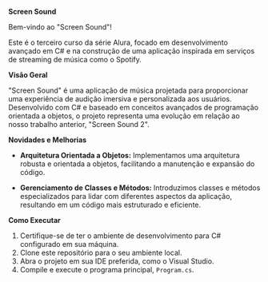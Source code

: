 **Screen Sound**

Bem-vindo ao "Screen Sound"!

Este é o terceiro curso da série Alura, focado em desenvolvimento avançado em C# e na construção de uma aplicação inspirada em serviços de streaming de música como o Spotify.

**Visão Geral**

"Screen Sound" é uma aplicação de música projetada para proporcionar uma experiência de audição imersiva e personalizada aos usuários. Desenvolvido com C# e baseado em conceitos avançados de programação orientada a objetos, o projeto representa uma evolução em relação ao nosso trabalho anterior, "Screen Sound 2".

**Novidades e Melhorias**

- **Arquitetura Orientada a Objetos:** Implementamos uma arquitetura robusta e orientada a objetos, facilitando a manutenção e expansão do código.

- **Gerenciamento de Classes e Métodos:** Introduzimos classes e métodos especializados para lidar com diferentes aspectos da aplicação, resultando em um código mais estruturado e eficiente.

**Como Executar**

1. Certifique-se de ter o ambiente de desenvolvimento para C# configurado em sua máquina.
2. Clone este repositório para o seu ambiente local.
3. Abra o projeto em sua IDE preferida, como o Visual Studio.
4. Compile e execute o programa principal, `Program.cs`.

